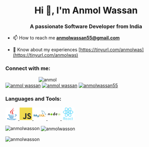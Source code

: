 <h1 align="center">Hi 👋, I'm Anmol Wassan</h1>
<h3 align="center">A passionate Software Developer from India</h3>

- 📫 How to reach me **anmolwassan55@gmail.com**

- 📄 Know about my experiences [https://tinyurl.com/anmolwas](https://tinyurl.com/anmolwas)

<h3 align="left">Connect with me:</h3>
<img align="right" alt="anmol" width ="400" src="https://encrypted-tbn0.gstatic.com/images?q=tbn:ANd9GcQZn75l0BuEvcBp5frWu6UAAwDQoO66Tj46kA&usqp=CAU">
<p align="left">
<a href="https://linkedin.com/in/anmol wassan" target="blank"><img align="center" src="https://raw.githubusercontent.com/rahuldkjain/github-profile-readme-generator/master/src/images/icons/Social/linked-in-alt.svg" alt="anmol wassan" height="30" width="40" /></a>
<a href="https://www.leetcode.com/anmol wassan" target="blank"><img align="center" src="https://raw.githubusercontent.com/rahuldkjain/github-profile-readme-generator/master/src/images/icons/Social/leet-code.svg" alt="anmol wassan" height="30" width="40" /></a>
<a href="https://auth.geeksforgeeks.org/user/anmolwassan55" target="blank"><img align="center" src="https://raw.githubusercontent.com/rahuldkjain/github-profile-readme-generator/master/src/images/icons/Social/geeks-for-geeks.svg" alt="anmolwassan55" height="30" width="40" /></a>
</p>

<h3 align="left">Languages and Tools:</h3>
<p align="left"> <a href="https://www.java.com" target="_blank" rel="noreferrer"> <img src="https://raw.githubusercontent.com/devicons/devicon/master/icons/java/java-original.svg" alt="java" width="40" height="40"/> </a> <a href="https://developer.mozilla.org/en-US/docs/Web/JavaScript" target="_blank" rel="noreferrer"> <img src="https://raw.githubusercontent.com/devicons/devicon/master/icons/javascript/javascript-original.svg" alt="javascript" width="40" height="40"/> </a> <a href="https://www.mysql.com/" target="_blank" rel="noreferrer"> <img src="https://raw.githubusercontent.com/devicons/devicon/master/icons/mysql/mysql-original-wordmark.svg" alt="mysql" width="40" height="40"/> </a> <a href="https://nodejs.org" target="_blank" rel="noreferrer"> <img src="https://raw.githubusercontent.com/devicons/devicon/master/icons/nodejs/nodejs-original-wordmark.svg" alt="nodejs" width="40" height="40"/> </a> <a href="https://reactjs.org/" target="_blank" rel="noreferrer"> <img src="https://raw.githubusercontent.com/devicons/devicon/master/icons/react/react-original-wordmark.svg" alt="react" width="40" height="40"/> </a> </p>

<p><img align="left" src="https://github-readme-stats.vercel.app/api/top-langs?username=anmolwasson&show_icons=true&locale=en&layout=compact" alt="anmolwasson" /></p>

<p>&nbsp;<img align="center" src="https://github-readme-stats.vercel.app/api?username=anmolwasson&show_icons=true&locale=en" alt="anmolwasson" /></p>

<p><img align="center" src="https://github-readme-streak-stats.herokuapp.com/?user=anmolwasson&" alt="anmolwasson" /></p>